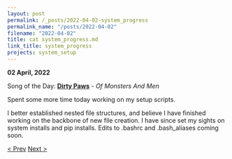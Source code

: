 ```yaml
---
layout: post
permalink: /_posts/2022-04-02-system_progress
permalink_name: "/posts/2022-04-02"
filename: "2022-04-02"
title: cat system_progress.md
link_title: system_progress
projects: system_setup
---
```

**02 April, 2022**

Song of the Day: [**Dirty Paws**](https://youtu.be/mCHUw7ACS8o) - *Of Monsters And Men*

Spent some more time today working on my setup scripts.

I better established nested file structures, and believe I have finished working on the backbone of new file creation. I have since set my sights on system installs and pip installs. Edits to .bashrc and .bash_aliases coming soon.

[< Prev](/_posts/2022-03-31-file_creation)    [Next >](/all_caught_up)
